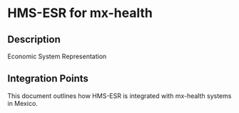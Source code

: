 # HMS-ESR for mx-health

## Description

Economic System Representation

## Integration Points

This document outlines how HMS-ESR is integrated with mx-health systems in Mexico.
